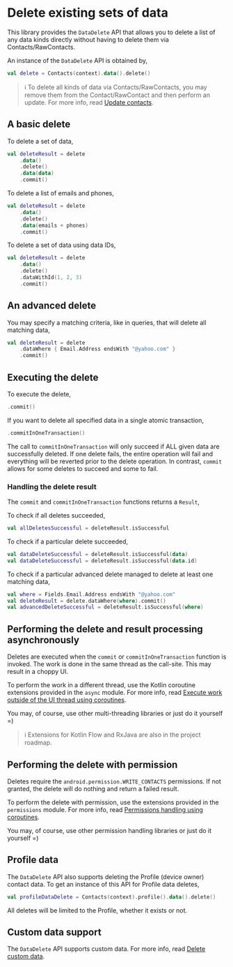 # Delete existing sets of data

This library provides the `DataDelete` API that allows you to delete a list of any data kinds
directly without having to delete them via Contacts/RawContacts.

An instance of the `DataDelete` API is obtained by,

```kotlin
val delete = Contacts(context).data().delete()
```

> ℹ️ To delete all kinds of data via Contacts/RawContacts, you may remove them from the 
> Contact/RawContact and then perform an update. For more info, read [Update contacts](./../basics/update-contacts.md).

## A basic delete

To delete a set of data,

```kotlin
val deleteResult = delete
    .data()
    .delete()
    .data(data)
    .commit()
```

To delete a list of emails and phones,

```kotlin
val deleteResult = delete
    .data()
    .delete()
    .data(emails + phones)
    .commit()
```

To delete a set of data using data IDs,

```kotlin
val deleteResult = delete
    .data()
    .delete()
    .dataWithId(1, 2, 3)
    .commit()
```

## An advanced delete

You may specify a matching criteria, like in queries, that will delete all matching data,

```kotlin
val deleteResult = delete
    .dataWhere { Email.Address endsWith "@yahoo.com" }
    .commit()
```

## Executing the delete

To execute the delete,

```kotlin
.commit()
```

If you want to delete all specified data in a single atomic transaction,

```kotlin
.commitInOneTransaction()
```

The call to `commitInOneTransaction` will only succeed if ALL given data are successfully deleted.
If one delete fails, the entire operation will fail and everything will be reverted prior to the 
delete operation. In contrast, `commit` allows for some deletes to succeed and some to fail.

### Handling the delete result

The `commit` and `commitInOneTransaction` functions returns a `Result`,

To check if all deletes succeeded,

```kotlin
val allDeletesSuccessful = deleteResult.isSuccessful
```

To check if a particular delete succeeded,

```kotlin
val dataDeleteSuccessful = deleteResult.isSuccessful(data)
val dataDeleteSuccessful = deleteResult.isSuccessful(data.id)
```

To check if a particular advanced delete managed to delete at least one matching data,

```kotlin
val where = Fields.Email.Address endsWith "@yahoo.com"
val deleteResult = delete.dataWhere(where).commit()
val advancedDeleteSuccessful = deleteResult.isSuccessful(where)
```

## Performing the delete and result processing asynchronously

Deletes are executed when the `commit` or `commitInOneTransaction` function is invoked. The work is
done in the same thread as the call-site. This may result in a choppy UI.

To perform the work in a different thread, use the Kotlin coroutine extensions provided in the `async` module.
For more info, read [Execute work outside of the UI thread using coroutines](./../async/async-execution-coroutines.md).

You may, of course, use other multi-threading libraries or just do it yourself =)

> ℹ️ Extensions for Kotlin Flow and RxJava are also in the project roadmap.

## Performing the delete with permission

Deletes require the `android.permission.WRITE_CONTACTS` permissions. If not granted, the delete
will do nothing and return a failed result.

To perform the delete with permission, use the extensions provided in the `permissions` module.
For more info, read [Permissions handling using coroutines](./../permissions/permissions-handling-coroutines.md).

You may, of course, use other permission handling libraries or just do it yourself =)

## Profile data

The `DataDelete` API also supports deleting the Profile (device owner) contact data. To get an
instance of this API for Profile data deletes,

```kotlin
val profileDataDelete = Contacts(context).profile().data().delete()
```

All deletes will be limited to the Profile, whether it exists or not.

## Custom data support

The `DataDelete` API supports custom data. For more info, read [Delete custom data](./../customdata/delete-custom-data.md).
